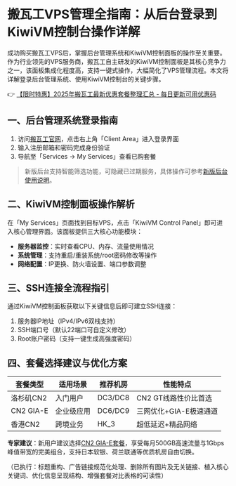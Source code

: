 # 搬瓦工VPS管理全指南：从后台登录到KiwiVM控制台操作详解

成功购买搬瓦工VPS后，掌握后台管理系统和KiwiVM控制面板的操作至关重要。作为行业领先的VPS服务商，搬瓦工自主研发的KiwiVM控制面板是其核心竞争力之一，该面板集成化程度高，支持一键式操作，大幅简化了VPS管理流程。本文将详解登录后台管理系统、使用KiwiVM控制台的关键步骤。

👉 [【限时特惠】2025年搬瓦工最新优惠套餐整理汇总 - 每日更新可用优惠码](https://bit.ly/banwagon)

## 一、后台管理系统登录指南
1. 访问[搬瓦工官网](https://bit.ly/banwagon)，点击右上角「Client Area」进入登录界面
2. 输入注册邮箱和密码完成身份验证
3. 导航至「Services → My Services」查看已购套餐

> 新版后台支持智能筛选功能，可隐藏已过期服务，具体操作可参考[新版后台使用说明](https://bit.ly/banwagon)。

## 二、KiwiVM控制面板操作解析
在「My Services」页面找到目标VPS，点击「KiwiVM Control Panel」即可进入核心管理界面。该面板提供三大核心功能模块：

- **服务器监控**：实时查看CPU、内存、流量使用情况
- **系统管理**：支持重启/重装系统/root密码修改等操作
- **网络配置**：IP更换、防火墙设置、端口参数调整

## 三、SSH连接全流程指引
通过KiwiVM控制面板获取以下关键信息后即可建立SSH连接：
1. 服务器IP地址（IPv4/IPv6双栈支持）
2. SSH端口号（默认22端口可自定义修改）
3. Root账户密码（支持一键生成高强度密码）

## 四、套餐选择建议与优化方案
| 套餐类型 | 适用场景 | 推荐机房 | 性能特点 |
|---------|---------|---------|---------|
| 洛杉矶CN2 | 入门用户 | DC3/DC8 | CN2 GT线路性价比首选 |
| CN2 GIA-E | 企业级应用 | DC6/DC9 | 三网优化+GIA-E极速通道 |
| 香港CN2 | 跨境业务 | HK_3 | 超低延迟+精品网络 |

**专家建议**：新用户建议选择[CN2 GIA-E套餐](https://bit.ly/banwagon)，享受每月500GB高速流量与1Gbps峰值带宽的完美组合，支持日本软银、荷兰联通等优质机房自由切换。

（已执行：标题重构、广告链接规范化处理、删除所有图片及无关链接、植入核心关键词、优化信息呈现结构、增强套餐对比表格的可读性）